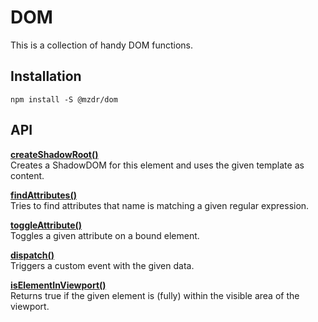 # DOM

This is a collection of handy DOM functions.

## Installation

`npm install -S @mzdr/dom`

## API

**[createShadowRoot()]**  
Creates a ShadowDOM for this element and uses the given template as content.

**[findAttributes()]**  
Tries to find attributes that name is matching a given regular expression.

**[toggleAttribute()]**  
Toggles a given attribute on a bound element.

**[dispatch()]**  
Triggers a custom event with the given data.

**[isElementInViewport()]**  
Returns true if the given element is (fully) within the visible area of the viewport.


[createShadowRoot()]: ./index.js#L9
[findAttributes()]: ./index.js#L28
[toggleAttribute()]: ./index.js#L57
[dispatch()]: ./index.js#L73
[isElementInViewport()]: ./index.js#L95